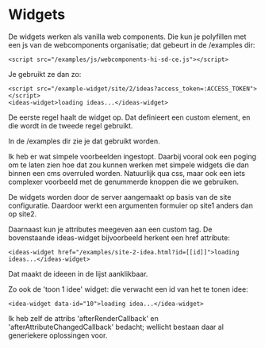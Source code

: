 # Widgets

De widgets werken als vanilla web components. Die kun je polyfillen met een js van de webcomponents organisatie; dat gebeurt in de /examples dir:
```
<script src="/examples/js/webcomponents-hi-sd-ce.js"></script>
```

Je gebruikt ze dan zo:
```
<script src="/example-widget/site/2/ideas?access_token=:ACCESS_TOKEN"></script>
<ideas-widget>loading ideas...</ideas-widget>
```

De eerste regel haalt de widget op. Dat definieert een custom element, en die wordt in de tweede regel gebruikt.

In de /examples dir zie je dat gebruikt worden.

Ik heb er wat simpele voorbeelden ingestopt. Daarbij vooral ook een poging om te laten zien hoe dat zou kunnen werken met simpele widgets die dan binnen een cms overruled worden. Natuurlijk qua css, maar ook een iets complexer voorbeeld met de genummerde knoppen die we gebruiken.

De widgets worden door de server aangemaakt op basis van de site configuratie. Daardoor werkt een argumenten formuier op site1 anders dan op site2.

Daarnaast kun je attributes meegeven aan een custom tag. De bovenstaande ideas-widget bijvoorbeeld herkent een href attribute:
```
<ideas-widget href="/examples/site-2-idea.html?id=[[id]]">loading ideas...</ideas-widget>
```
Dat maakt de ideeen in de lijst aanklikbaar.

Zo ook de 'toon 1 idee' widget: die verwacht een id van het te tonen idee:
```
<idea-widget data-id="10">loading idea...</idea-widget>
```

Ik heb zelf de attribs 'afterRenderCallback' en 'afterAttributeChangedCallback' bedacht; wellicht bestaan daar al generiekere oplossingen voor.